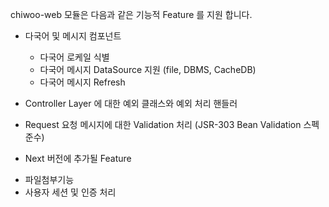 chiwoo-web 모듈은 다음과 같은 기능적 Feature 를 지원 합니다.

- 다국어 및 메시지 컴포넌트 
  - 다국어 로케일 식별
  - 다국어 메시지 DataSource 지원 (file, DBMS, CacheDB)
  - 다국어 메시지 Refresh

- Controller Layer 에 대한 예외 클래스와 예외 처리 핸들러 
- Request 요청 메시지에 대한 Validation 처리 (JSR-303 Bean Validation 스펙 준수)

* Next 버전에 추가될 Feature  
- 파일첨부기능
- 사용자 세션 및 인증 처리


